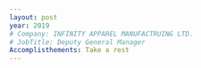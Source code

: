 ```yaml
---
layout: post
year: 2019
# Company: INFINITY APPAREL MANUFACTRUING LTD.
# JobTitle: Deputy General Manager
Accomplisthements: Take a rest
---
```

